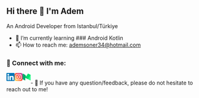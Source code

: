 ## Hi there 👋 I'm Adem

An Android Developer from Istanbul/Türkiye

- 🌱 I’m currently learning ### Android Kotlin
- 📫 How to reach me: ademsoner34@hotmail.com

### 🤝 Connect with me:

<a href="https://www.linkedin.com/in/adem-soner/"><img align="left" src="https://raw.githubusercontent.com/AdemSoner/AdemSoner/main/images/linkedin.svg" alt="Adem Soner | LinkedIn" width="21px"/></a>
<a href="https://www.instagram.com/ademmsoner/"><img align="left" src="https://raw.githubusercontent.com/AdemSoner/AdemSoner/main/images/instagram.svg" alt="Adem Soner | Instagram" width="21px"/></a>
<a href="https://medium.com/@ademsoner34/"><img align="left" src="https://raw.githubusercontent.com/AdemSoner/AdemSoner/main/images/medium.svg" alt="Adem Soner | Medium" width="21px"/></a>

</br>
- 💬 If you have any question/feedback, please do not hesitate to reach out to me!

